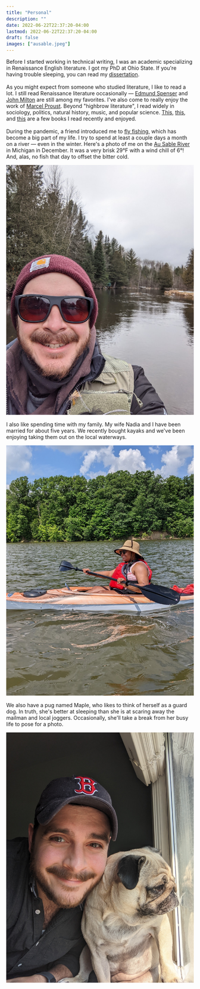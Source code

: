 ```yaml
---
title: "Personal"
description: ""
date: 2022-06-22T22:37:20-04:00
lastmod: 2022-06-22T22:37:20-04:00
draft: false
images: ["ausable.jpeg"]
---
```


Before I started working in technical writing, I was an academic specializing in Renaissance English literature. I got my PhD at Ohio State. If you're having trouble sleeping, you can read my [dissertation](https://etd.ohiolink.edu/acprod/odb_etd/ws/send_file/send?accession=osu1594476712054021&disposition=inline).
<br><br />
As you might expect from someone who studied literature, I like to read a lot. I still read Renaissance literature occasionally — [Edmund Spenser](https://en.wikipedia.org/wiki/Edmund_Spenser) and [John Milton](https://en.wikipedia.org/wiki/John_Milton) are still among my favorites. I've also come to really enjoy the work of [Marcel Proust](https://en.wikipedia.org/wiki/Marcel_Proust). Beyond "highbrow literature", I read widely in sociology, politics, natural history, music, and popular science. [This](https://www.amazon.com/Orvis-Guide-Reading-Trout-Streams/dp/1558219331/ref=asc_df_1558219331/?tag=hyprod-20&linkCode=df0&hvadid=312091458201&hvpos=&hvnetw=g&hvrand=2904605359047339192&hvpone=&hvptwo=&hvqmt=&hvdev=c&hvdvcmdl=&hvlocint=&hvlocphy=9014973&hvtargid=pla-570146944530&psc=1&tag=&ref=&adgrpid=63669393113&hvpone=&hvptwo=&hvadid=312091458201&hvpos=&hvnetw=g&hvrand=2904605359047339192&hvqmt=&hvdev=c&hvdvcmdl=&hvlocint=&hvlocphy=9014973&hvtargid=pla-570146944530), [this](https://www.amazon.com/Black-Kids-Sitting-Together-Cafeteria/dp/0465060684/ref=sr_1_1?crid=13E2OOUSWXOAT&keywords=Why+Are+All+The+Black+Kids+Sitting+Together+in+the+Cafeteria%3F&qid=1655952523&s=books&sprefix=why+are+all+the+black+kids+sitting+together+in+the+cafeteria+%2Cstripbooks%2C62&sr=1-1), and [this](https://www.penguinrandomhouse.com/books/234672/every-good-boy-does-fine-by-jeremy-denk/) are a few books I read recently and enjoyed.
<br><br />
During the pandemic, a friend introduced me to [fly fishing](https://en.wikipedia.org/wiki/Fly_fishing), which has become a big part of my life. I try to spend at least a couple days a month on a river — even in the winter. Here's a photo of me on the [Au Sable River](https://en.wikipedia.org/wiki/Au_Sable_River_(Michigan)) in Michigan in December. It was a very brisk 29°F with a wind chill of 6°! And, alas, no fish that day to offset the bitter cold.

![Ben on the Au Sable river](ausable.jpeg)

I also like spending time with my family. My wife Nadia and I have been married for about five years. We recently bought kayaks and we've been enjoying taking them out on the local waterways.

![Nadia Kayaking](nadiakayak.jpeg)

We also have a pug named Maple, who likes to think of herself as a guard dog. In truth, she's better at sleeping than she is at scaring away the mailman and local joggers. Occasionally, she'll take a break from her busy life to pose for a photo.

![Ben and Maple](benmaple.jpg)
